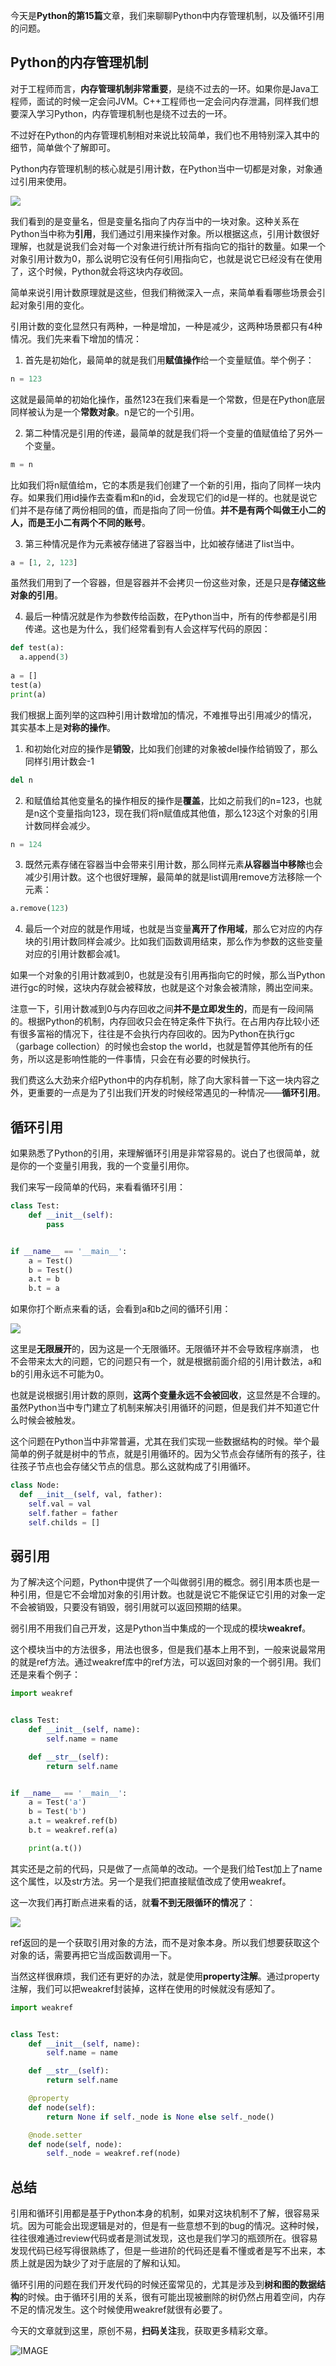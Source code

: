 今天是**Python的第15篇**文章，我们来聊聊Python中内存管理机制，以及循环引用的问题。



## Python的内存管理机制



对于工程师而言，**内存管理机制非常重要**，是绕不过去的一环。如果你是Java工程师，面试的时候一定会问JVM。C++工程师也一定会问内存泄漏，同样我们想要深入学习Python，内存管理机制也是绕不过去的一环。



不过好在Python的内存管理机制相对来说比较简单，我们也不用特别深入其中的细节，简单做个了解即可。



Python内存管理机制的核心就是引用计数，在Python当中一切都是对象，对象通过引用来使用。



![](https://tva1.sinaimg.cn/large/007S8ZIlgy1gezrwvc60ij30hi08874u.jpg)



我们看到的是变量名，但是变量名指向了内存当中的一块对象。这种关系在Python当中称为**引用**，我们通过引用来操作对象。所以根据这点，引用计数很好理解，也就是说我们会对每一个对象进行统计所有指向它的指针的数量。如果一个对象引用计数为0，那么说明它没有任何引用指向它，也就是说它已经没有在使用了，这个时候，Python就会将这块内存收回。



简单来说引用计数原理就是这些，但我们稍微深入一点，来简单看看哪些场景会引起对象引用的变化。



引用计数的变化显然只有两种，一种是增加，一种是减少，这两种场景都只有4种情况。我们先来看下增加的情况：



1. 首先是初始化，最简单的就是我们用**赋值操作**给一个变量赋值。举个例子：

```python
n = 123
```



这就是最简单的初始化操作，虽然123在我们来看是一个常数，但是在Python底层同样被认为是一个**常数对象**。n是它的一个引用。



2. 第二种情况是引用的传递，最简单的就是我们将一个变量的值赋值给了另外一个变量。

```python
m = n
```



比如我们将n赋值给m，它的本质是我们创建了一个新的引用，指向了同样一块内存。如果我们用id操作去查看m和n的id，会发现它们的id是一样的。也就是说它们并不是存储了两份相同的值，而是指向了同一份值。**并不是有两个叫做王小二的人，而是王小二有两个不同的账号**。



3. 第三种情况是作为元素被存储进了容器当中，比如被存储进了list当中。



```python
a = [1, 2, 123]
```

虽然我们用到了一个容器，但是容器并不会拷贝一份这些对象，还是只是**存储这些对象的引用**。



4. 最后一种情况就是作为参数传给函数，在Python当中，所有的传参都是引用传递。这也是为什么，我们经常看到有人会这样写代码的原因：



```python
def test(a):
  a.append(3)
  
a = []
test(a)
print(a)
```



我们根据上面列举的这四种引用计数增加的情况，不难推导出引用减少的情况， 其实基本上是**对称的操作**。



1. 和初始化对应的操作是**销毁**，比如我们创建的对象被del操作给销毁了，那么同样引用计数会-1



```python
del n
```



2. 和赋值给其他变量名的操作相反的操作是**覆盖**，比如之前我们的n=123，也就是n这个变量指向123，现在我们将n赋值成其他值，那么123这个对象的引用计数同样会减少。

```python
n = 124
```



3. 既然元素存储在容器当中会带来引用计数，那么同样元素**从容器当中移除**也会减少引用计数。这个也很好理解，最简单的就是list调用remove方法移除一个元素：

```python
a.remove(123)
```



4. 最后一个对应的就是作用域，也就是当变量**离开了作用域**，那么它对应的内存块的引用计数同样会减少。比如我们函数调用结束，那么作为参数的这些变量对应的引用计数都会减1。



如果一个对象的引用计数减到0，也就是没有引用再指向它的时候，那么当Python进行gc的时候，这块内存就会被释放，也就是这个对象会被清除，腾出空间来。



注意一下，引用计数减到0与内存回收之间**并不是立即发生的**，而是有一段间隔的。根据Python的机制，内存回收只会在特定条件下执行。在占用内存比较小还有很多富裕的情况下，往往是不会执行内存回收的。因为Python在执行gc（garbage collection）的时候也会stop the world，也就是暂停其他所有的任务，所以这是影响性能的一件事情，只会在有必要的时候执行。



我们费这么大劲来介绍Python中的内存机制，除了向大家科普一下这一块内容之外，更重要的一点是为了引出我们开发的时候经常遇见的一种情况——**循环引用**。



## 循环引用



如果熟悉了Python的引用，来理解循环引用是非常容易的。说白了也很简单，就是你的一个变量引用我，我的一个变量引用你。



我们来写一段简单的代码，来看看循环引用：



```python
class Test:
    def __init__(self):
        pass


if __name__ == '__main__':
    a = Test()
    b = Test()
    a.t = b
    b.t = a
```



如果你打个断点来看的话，会看到a和b之间的循环引用：



![](https://tva1.sinaimg.cn/large/007S8ZIlgy1gezrwx33tbj30ho05kmxh.jpg)



这里是**无限展开**的，因为这是一个无限循环。无限循环并不会导致程序崩溃， 也不会带来太大的问题，它的问题只有一个，就是根据前面介绍的引用计数法，a和b的引用永远不可能为0。



也就是说根据引用计数的原则，**这两个变量永远不会被回收**，这显然是不合理的。虽然Python当中专门建立了机制来解决引用循环的问题，但是我们并不知道它什么时候会被触发。



这个问题在Python当中非常普遍，尤其在我们实现一些数据结构的时候。举个最简单的例子就是树中的节点，就是引用循环的。因为父节点会存储所有的孩子，往往孩子节点也会存储父节点的信息。那么这就构成了引用循环。



```python
class Node:
  def __init__(self, val, father):
    self.val = val
    self.father = father
    self.childs = []
```





## 弱引用





为了解决这个问题，Python中提供了一个叫做弱引用的概念。弱引用本质也是一种引用，但是它不会增加对象的引用计数。也就是说它不能保证它引用的对象一定不会被销毁，只要没有销毁，弱引用就可以返回预期的结果。



弱引用不用我们自己开发，这是Python当中集成的一个现成的模块**weakref**。



这个模块当中的方法很多，用法也很多，但是我们基本上用不到，一般来说最常用的就是ref方法。通过weakref库中的ref方法，可以返回对象的一个弱引用。我们还是来看个例子：



```python
import weakref


class Test:
    def __init__(self, name):
        self.name = name

    def __str__(self):
        return self.name


if __name__ == '__main__':
    a = Test('a')
    b = Test('b')
    a.t = weakref.ref(b)
    b.t = weakref.ref(a)

    print(a.t())
```



其实还是之前的代码，只是做了一点简单的改动。一个是我们给Test加上了name这个属性，以及str方法。另一个是我们把直接赋值改成了使用weakref。



这一次我们再打断点进来看的话，就**看不到无限循环的情况**了：



![](https://tva1.sinaimg.cn/large/007S8ZIlgy1gezrww3zxqj30iz03xaa2.jpg)



ref返回的是一个获取引用对象的方法，而不是对象本身。所以我们想要获取这个对象的话，需要再把它当成函数调用一下。



当然这样很麻烦，我们还有更好的办法，就是使用**property注解**。通过property注解，我们可以把weakref封装掉，这样在使用的时候就没有感知了。



```python
import weakref


class Test:
    def __init__(self, name):
        self.name = name

    def __str__(self):
        return self.name

    @property
    def node(self):
        return None if self._node is None else self._node()

    @node.setter
    def node(self, node):
        self._node = weakref.ref(node)
```



## 总结



引用和循环引用都是基于Python本身的机制，如果对这块机制不了解，很容易采坑。因为可能会出现逻辑是对的，但是有一些意想不到的bug的情况。这种时候，往往很难通过review代码或者是测试发现，这也是我们学习的瓶颈所在。很容易发现代码已经写得很熟练了，但是一些进阶的代码还是看不懂或者是写不出来，本质上就是因为缺少了对于底层的了解和认知。



循环引用的问题在我们开发代码的时候还蛮常见的，尤其是涉及到**树和图的数据结构**的时候。由于循环引用的关系，很有可能出现被删除的树仍然占用着空间，内存不足的情况发生。这个时候使用weakref就很有必要了。



今天的文章就到这里，原创不易，**扫码关注**我，获取更多精彩文章。

![IMAGE](resources/B7AE373ACC841036368D0E2FA480D876.jpg)
